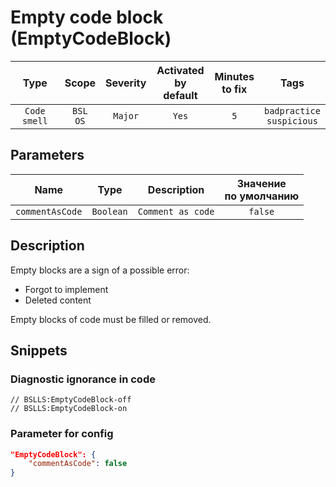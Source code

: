 # Empty code block (EmptyCodeBlock)

|     Type     |        Scope        | Severity | Activated<br>by default | Minutes<br>to fix |                Tags                 |
|:------------:|:-------------------:|:--------:|:-----------------------------:|:-----------------------:|:-----------------------------------:|
| `Code smell` | `BSL`<br>`OS` | `Major`  |             `Yes`             |           `5`           | `badpractice`<br>`suspicious` |

## Parameters


|      Name       |   Type    |    Description    | Значение<br>по умолчанию |
|:---------------:|:---------:|:-----------------:|:------------------------------:|
| `commentAsCode` | `Boolean` | `Comment as code` |            `false`             |
<!-- Блоки выше заполняются автоматически, не трогать -->
## Description

Empty blocks are a sign of a possible error:

- Forgot to implement
- Deleted content

Empty blocks of code must be filled or removed.

## Snippets

<!-- Блоки ниже заполняются автоматически, не трогать -->
### Diagnostic ignorance in code

```bsl
// BSLLS:EmptyCodeBlock-off
// BSLLS:EmptyCodeBlock-on
```

### Parameter for config

```json
"EmptyCodeBlock": {
    "commentAsCode": false
}
```
